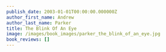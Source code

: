 ```yaml
---
publish_date: 2003-01-01T00:00:00.000000Z
author_first_name: Andrew
author_last_name: Parker
title: The Blink Of An Eye
image: /images/book_images/parker_the_blink_of_an_eye.jpg
book_reviews: []
---
```

